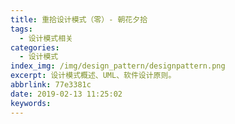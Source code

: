 ```yaml
---
title: 重拾设计模式（零）- 朝花夕拾
tags:
  - 设计模式相关
categories:
  - 设计模式
index_img: /img/design_pattern/designpattern.png
excerpt: 设计模式概述、UML、软件设计原则。
abbrlink: 77e3381c
date: 2019-02-13 11:25:02
keywords:
---
```

